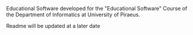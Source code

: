 
Educational Software developed for the "Educational Software" Course of the Department of Informatics at University of Piraeus.

Readme will be updated at a later date 